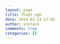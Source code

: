 ```yaml
---
layout: page
title: Thuật ngữ
date: 2014-02-14 17:04
author: vnstack
comments: true
categories: []
---
```


